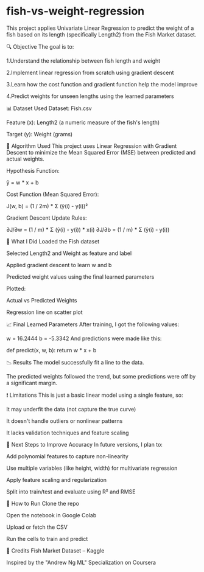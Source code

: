 # fish-vs-weight-regression
This project applies Univariate Linear Regression to predict the weight of a fish based on its length (specifically Length2) from the Fish Market dataset.

🔍 Objective
The goal is to:

1.Understand the relationship between fish length and weight

2.Implement linear regression from scratch using gradient descent

3.Learn how the cost function and gradient function help the model improve

4.Predict weights for unseen lengths using the learned parameters

📊 Dataset Used
Dataset: Fish.csv

Feature (x): Length2 (a numeric measure of the fish's length)

Target (y): Weight (grams)

🧠 Algorithm Used
This project uses Linear Regression with Gradient Descent to minimize the Mean Squared Error (MSE) between predicted and actual weights.

Hypothesis Function:

ŷ = w * x + b

Cost Function (Mean Squared Error):

J(w, b) = (1 / 2m) * Σ (ŷ(i) - y(i))²

Gradient Descent Update Rules:

∂J/∂w = (1 / m) * Σ (ŷ(i) - y(i)) * x(i)
∂J/∂b = (1 / m) * Σ (ŷ(i) - y(i))

🧪 What I Did
Loaded the Fish dataset

Selected Length2 and Weight as feature and label

Applied gradient descent to learn w and b

Predicted weight values using the final learned parameters

Plotted:

Actual vs Predicted Weights

Regression line on scatter plot

📈 Final Learned Parameters
After training, I got the following values:


w = 16.2444
b = -5.3342
And predictions were made like this:


def predict(x, w, b):
    return w * x + b
    
📉 Results
The model successfully fit a line to the data.

The predicted weights followed the trend, but some predictions were off by a significant margin.

❗ Limitations
This is just a basic linear model using a single feature, so:

It may underfit the data (not capture the true curve)

It doesn't handle outliers or nonlinear patterns

It lacks validation techniques and feature scaling

🔧 Next Steps to Improve Accuracy
In future versions, I plan to:

Add polynomial features to capture non-linearity

Use multiple variables (like height, width) for multivariate regression

Apply feature scaling and regularization

Split into train/test and evaluate using R² and RMSE

📂 How to Run
Clone the repo

Open the notebook in Google Colab

Upload or fetch the CSV

Run the cells to train and predict

📌 Credits
Fish Market Dataset – Kaggle

Inspired by the "Andrew Ng ML" Specialization on Coursera

